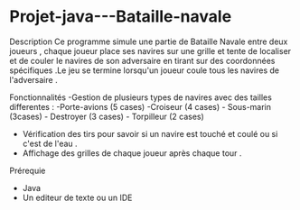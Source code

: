 # Projet-java---Bataille-navale

Description
Ce programme simule une partie de Bataille Navale entre deux joueurs , chaque joueur place ses navires sur une grille et tente de localiser et de couler le navires de son adversaire en tirant sur des coordonnées spécifiques .Le jeu se termine lorsqu'un joueur coule tous les navires de l'adversaire .

Fonctionnalités
-Gestion de plusieurs types de navires avec des tailles differentes :
    -Porte-avions (5 cases)
    -Croiseur (4 cases)
    - Sous-marin (3cases)
    - Destroyer (3 cases)
    - Torpilleur (2 cases)
- Vérification des tirs pour savoir si un navire est touché et coulé ou si c'est de l'eau .
- Affichage des grilles de chaque joueur après chaque tour .

Prérequie
- Java
- Un editeur de texte ou un IDE
